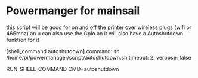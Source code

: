 # Powermanger for mainsail
this script will be good for on and off the printer over wireless plugs (wifi or 466mhz) an u can also use the Gpio
an it will also have a Autoshutdown funktion for it


[shell_command autoshutdown]
command: sh /home/pi/powermanager/script/autoshutdown.sh
timeout: 2.
verbose: false


RUN_SHELL_COMMAND CMD=autoshutdown